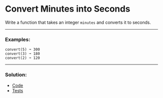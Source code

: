 # Convert Minutes into Seconds

Write a function that takes an integer `minutes` and converts it to seconds.

---

### Examples:

```
convert(5) ➞ 300
convert(3) ➞ 180
convert(2) ➞ 120
```

---

### Solution:

- [Code](/src/challenges/very-easy/02-convert/convert.ts)
- [Tests](/src/challenges/very-easy/02-convert/test/convert.test.ts)
